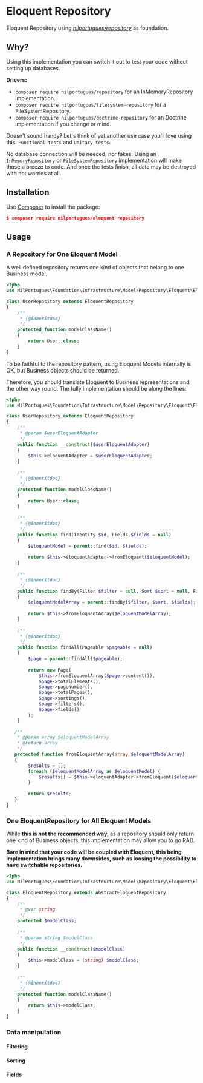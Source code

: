 # Eloquent Repository

Eloquent Repository using *[nilportugues/repository](https://github.com/nilportugues/php-repository)* as foundation.

## Why?

Using this implementation you can switch it out to test your code without setting up databases.

**Drivers:**

- `composer require nilportugues/repository` for an InMemoryRepository implementation.
- `composer require nilportugues/filesystem-repository` for a FileSystemRepository.
- `composer require nilportugues/doctrine-repository` for an Doctrine implementation if you change or mind.

Doesn't sound handy? Let's think of yet another use case you'll love using this. `Functional tests` and `Unitary tests`.

No database connection will be needed, nor fakes. Using an `InMemoryRepository` or `FileSystemRepository` implementation will make those a breeze to code. And once the tests finish, all data may be destroyed with not worries at all.


## Installation

Use [Composer](https://getcomposer.org) to install the package:

```json
$ composer require nilportugues/eloquent-repository
```

## Usage

### A Repository for One Eloquent Model

A well defined repository returns one kind of objects that belong to one Business model.

```php
<?php
use NilPortugues\Foundation\Infrastructure\Model\Repository\Eloquent\EloquentRepository;

class UserRepository extends EloquentRepository 
{
    /**
     * {@inheritdoc}
     */
    protected function modelClassName()
    {
        return User::class;
    }
}
```

To be faithful to the repository pattern, using Eloquent Models internally is OK, but Business objects should be returned. 

Therefore, you should translate Eloquent to Business representations and the other way round. The fully implementation should be along the lines:

```php
<?php
use NilPortugues\Foundation\Infrastructure\Model\Repository\Eloquent\EloquentRepository;

class UserRepository extends EloquentRepository 
{
    /**
     * @param $userEloquentAdapter
     */
    public function __construct($userEloquentAdapter)
    {
        $this->eloquentAdapter = $userEloquentAdapter; 
    }
    
    /**
     * {@inheritdoc}
     */
    protected function modelClassName()
    {
        return User::class;
    }
    
    /**
     * {@inheritdoc}
     */    
    public function find(Identity $id, Fields $fields = null)
    {
        $eloquentModel = parent::find($id, $fields);   
        
        return $this->eloquentAdapter->fromEloquent($eloquentModel);
    }
    
    /**
     * {@inheritdoc}
     */    
    public function findBy(Filter $filter = null, Sort $sort = null, Fields $fields = null)
    {
        $eloquentModelArray = parent::findBy($filter, $sort, $fields);   
        
        return $this->fromEloquentArray($eloquentModelArray);
    }       
    
    /**
     * {@inheritdoc}
     */
    public function findAll(Pageable $pageable = null)
    {
        $page = parent::findAll($pageable);
        
        return new Page(
            $this->fromEloquentArray($page->content()),
            $page->totalElements(),
            $page->pageNumber(),
            $page->totalPages(),
            $page->sortings(),
            $page->filters(),
            $page->fields()
        );
    } 

   /**
    * @param array $eloquentModelArray
    * @return array
    */
   protected function fromEloquentArray(array $eloquentModelArray)
   {
        $results = [];
        foreach ($eloquentModelArray as $eloquentModel) {
            $results[] = $this->eloquentAdapter->fromEloquent($eloquentModel);
        }
        
        return $results;
   } 
}
```

### One EloquentRepository for All Eloquent Models

While **this is not the recommended way**, as a repository should only return one kind of Business objects, this implementation may allow you to go RAD.

**Bare in mind that your code will be coupled with Eloquent, this being implementation brings many downsides, such as loosing the possibility to have switchable repositories.**

```php
<?php
use NilPortugues\Foundation\Infrastructure\Model\Repository\Eloquent\EloquentRepository as AbstractEloquentRepository;

class EloquentRepository extends AbstractEloquentRepository
{
    /**
     * @var string
     */
    protected $modelClass;
    
    /**
     * @param string $modelClass
     */
    public function __construct($modelClass)
    {
        $this->modelClass = (string) $modelClass;
    }
    
    /**
     * {@inheritdoc}
     */
    protected function modelClassName()
    {
        return $this->modelClass;
    }
}
```


### Data manipulation

#### Filtering

#### Sorting

#### Fields